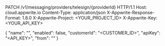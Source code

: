 PATCH /v1/messaging/providers/telesign/{providerId} HTTP/1.1
Host: cloud.appwrite.io
Content-Type: application/json
X-Appwrite-Response-Format: 1.8.0
X-Appwrite-Project: <YOUR_PROJECT_ID>
X-Appwrite-Key: <YOUR_API_KEY>

{
  "name": "<NAME>",
  "enabled": false,
  "customerId": "<CUSTOMER_ID>",
  "apiKey": "<API_KEY>",
  "from": "<FROM>"
}
